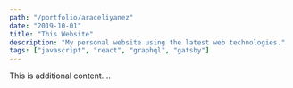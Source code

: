 ```yaml
---
path: "/portfolio/araceliyanez"
date: "2019-10-01"
title: "This Website"
description: "My personal website using the latest web technologies."
tags: ["javascript", "react", "graphql", "gatsby"]
---
```


This is additional content....